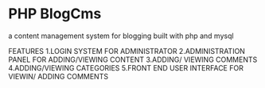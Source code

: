 # PHP BlogCms

a content management system for blogging built with php and mysql

FEATURES
1.LOGIN SYSTEM FOR ADMINISTRATOR
2.ADMINISTRATION PANEL FOR ADDING/VIEWING CONTENT
3.ADDING/ VIEWING COMMENTS
4.ADDING/VIEWING CATEGORIES
5.FRONT END USER INTERFACE FOR VIEWIN/ ADDING COMMENTS


